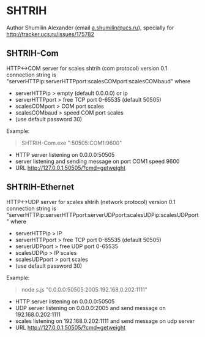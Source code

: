 # SHTRIH

Author Shumilin Alexander (email a.shumilin@ucs.ru), specially for http://tracker.ucs.ru/issues/175782

## SHTRIH-Com

HTTP<->COM server for scales shtrih (com protocol) version 0.1  
connection string is "serverHTTPip:serverHTTPport:scalesCOMport:scalesCOMbaud" where

- serverHTTPip > empty (default 0.0.0.0) or ip
- serverHTTPport > free TCP port 0-65535 (default 50505)
- scalesCOMport > COM port scales
- scalesCOMbaud > speed COM port scales
- (use default password 30)

Example:

>SHTRIH-Com.exe ":50505:COM1:9600"
- HTTP server listening on 0.0.0.0:50505
- server listening and sending message on port COM1 speed 9600
- URL http://127.0.0.1:50505/?cmd=getweight

## SHTRIH-Ethernet

HTTP<->UDP server for scales shtrih (network protocol) version 0.1  
connection string is "serverHTTPip:serverHTTPport:serverUDPport:scalesUDPip:scalesUDPport" where

- serverHTTPip > IP
- serverHTTPport > free TCP port 0-65535 (default 50505)
- serverUDPport > free UDP port 0-65535
- scalesUDPip > IP scales
- scalesUDPport > port scales
- (use default password 30)

Example:

> node s.js "0.0.0.0:50505:2005:192.168.0.202:1111"
- HTTP server listening on 0.0.0.0:50505
- UDP server listening on 0.0.0.0:2005 and send message on 192.168.0.202:1111
- scales listening on 192.168.0.202:1111 and send message on udp server
- URL http://127.0.0.1:50505/?cmd=getweight
